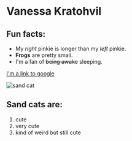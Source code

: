 # Vanessa Kratohvil

## Fun facts:

- My _right_ pinkie is longer than my _left_ pinkie. 
- **Frogs** are pretty small.
- I'm a fan of ~~being awake~~ sleeping. 

[I'm a link to google](http://www.google.com/)



![sand cat](https://thumbs-prod.si-cdn.com/9ftF7KGKSn4s4FRYOeCMuhVJiSA=/fit-in/1072x0/https://public-media.si-cdn.com/filer/18/1d/181d01e1-d0e8-47f7-bbf6-2651f6cd27b9/sand_cat_2.jpg)

## Sand cats are:
1. cute
2. very cute
3. kind of weird but still cute